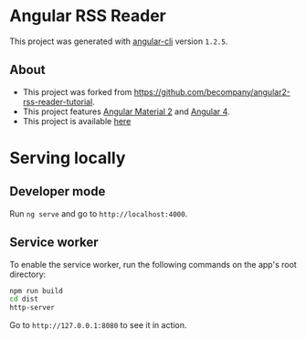 # Angular RSS Reader

This project was generated with [angular-cli](https://github.com/angular/angular-cli) version `1.2.5`.

## About

- This project was forked from <https://github.com/becompany/angular2-rss-reader-tutorial>.
- This project features [Angular Material 2](https://material.angular.io) and [Angular 4](https://angular.io).
- This project is available [here](https://chan4077.github.io/angular-rss-reader)

# Serving locally
## Developer mode
Run `ng serve` and go to `http://localhost:4000`.
## Service worker
To enable the service worker, run the following commands on the app's root directory:
```bash
npm run build
cd dist
http-server
```
Go to `http://127.0.0.1:8080` to see it in action.